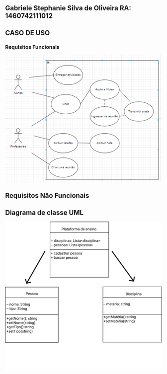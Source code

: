 ## Gabriele Stephanie Silva de Oliveira RA: 1460742111012	

## CASO DE USO

### Requisitos Funcionais

<img src = "https://github.com/oliveira-gabriele/bertoti/blob/main/Engenharia%20de%20Software%20I/caso-de-uso.png">

## Requisitos Não Funcionais



## Diagrama de classe UML

<img src = "https://github.com/oliveira-gabriele/bertoti/blob/main/Engenharia%20de%20Software%20I/Diagrama%20de%20Classe.png">


